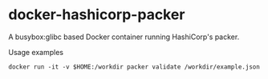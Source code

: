 # docker-hashicorp-packer
A busybox:glibc based Docker container running HashiCorp's packer.


Usage examples
```
docker run -it -v $HOME:/workdir packer validate /workdir/example.json
```

